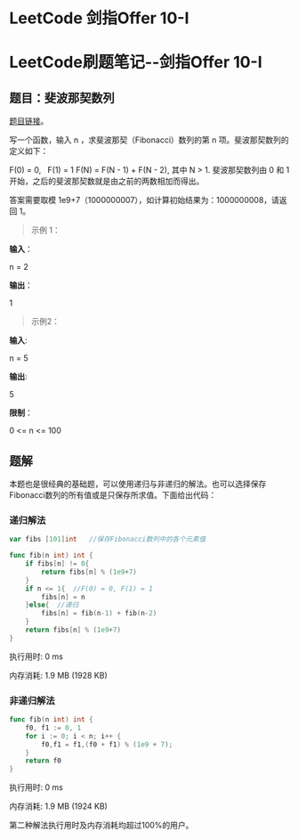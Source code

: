 # LeetCode 剑指Offer 10-I

<!--more-->
# LeetCode刷题笔记--剑指Offer 10-I

## 题目：斐波那契数列

[题目链接](https://leetcode-cn.com/problems/fei-bo-na-qi-shu-lie-lcof/)。

写一个函数，输入 n ，求斐波那契（Fibonacci）数列的第 n 项。斐波那契数列的定义如下：

F(0) = 0,   F(1) = 1
F(N) = F(N - 1) + F(N - 2), 其中 N > 1.
斐波那契数列由 0 和 1 开始，之后的斐波那契数就是由之前的两数相加而得出。

答案需要取模 1e9+7（1000000007），如计算初始结果为：1000000008，请返回 1。

> 示例 1：

**输入**：

n = 2

**输出**：

1

> 示例2：

**输入**:

n = 5

**输出**:

5

**限制**：

0  <= n <= 100

## 题解

本题也是很经典的基础题，可以使用递归与非递归的解法。也可以选择保存Fibonacci数列的所有值或是只保存所求值。下面给出代码：

### 递归解法

```go
var fibs [101]int	//保存Fibonacci数列中的各个元素值

func fib(n int) int {
    if fibs[n] != 0{
        return fibs[n] % (1e9+7)
    }
    if n <= 1{	//F(0) = 0, F(1) = 1
        fibs[n] = n
    }else{	//递归
        fibs[n] = fib(n-1) + fib(n-2)
    }
    return fibs[n] % (1e9+7)
}
```
执行用时: 0 ms

内存消耗: 1.9 MB (1928 KB)
### 非递归解法

```go
func fib(n int) int {
    f0, f1 := 0, 1
    for i := 0; i < n; i++ {
        f0,f1 = f1,(f0 + f1) % (1e9 + 7);
    }
    return f0
}
```
执行用时: 0 ms

内存消耗: 1.9 MB (1924 KB)

第二种解法执行用时及内存消耗均超过100%的用户。


